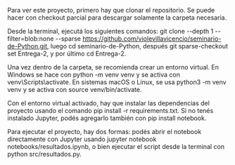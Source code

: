 Para ver este proyecto, primero hay que clonar el repositorio.
Se puede hacer con checkout parcial para descargar solamente la carpeta necesaria.

Desde la terminal, ejecutá los siguientes comandos:
git clone --depth 1 --filter=blob:none --sparse https://github.com/violevillavicencio/seminario-de-Python.git,
luego cd seminario-de-Python,
después git sparse-checkout set Entrega-2,
y por último cd Entrega-2.

Una vez dentro de la carpeta, se recomienda crear un entorno virtual.
En Windows se hace con python -m venv venv y se activa con venv\Scripts\activate.
En sistemas macOS o Linux, se usa python3 -m venv venv y se activa con source venv/bin/activate.

Con el entorno virtual activado, hay que instalar las dependencias del proyecto usando el comando
pip install -r requirements.txt.
Si no tenés instalado Jupyter, podés agregarlo también con pip install notebook.

Para ejecutar el proyecto, hay dos formas:
podés abrir el notebook directamente con Jupyter usando
jupyter notebook notebooks/resultados.ipynb,
o bien ejecutar el script desde la terminal con
python src/resultados.py.









